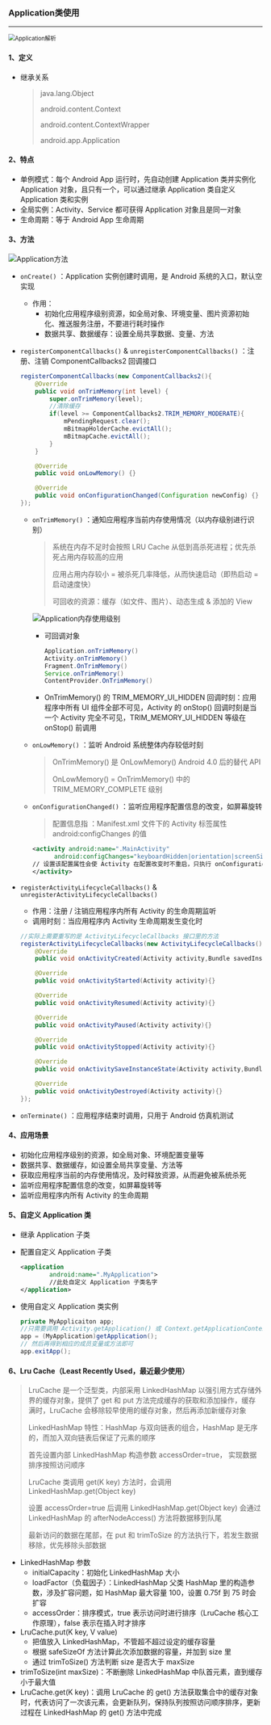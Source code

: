 ### Application类使用

---

<img src="C:\Users\13085\Desktop\git_work\Android\Android笔记\Image\Application解析.png" alt="Application解析" style="zoom:80%;" />

#### 1、定义

- 继承关系

  > java.lang.Object
  >
  > android.content.Context
  >
  > android.content.ContextWrapper
  >
  > android.app.Application

#### 2、特点

- 单例模式：每个 Android App 运行时，先自动创建 Application 类并实例化 Application 对象，且只有一个，可以通过继承 Application 类自定义 Application 类和实例
- 全局实例：Activity、Service 都可获得 Application 对象且是同一对象
- 生命周期：等于 Android App 生命周期

#### 3、方法

![Application方法](C:\Users\13085\Desktop\git_work\Android\Android笔记\Image\Application方法.png)



- `onCreate()` ：Application 实例创建时调用，是 Android 系统的入口，默认空实现
  - 作用：
    - 初始化应用程序级别资源，如全局对象、环境变量、图片资源初始化、推送服务注册，不要进行耗时操作
    - 数据共享、数据缓存：设置全局共享数据、变量、方法

- `registerComponentCallbacks()` & `unregisterComponentCallbacks()` ：注册、注销 ComponentCallbacks2 回调接口

  ```java
  registerComponentCallbacks(new ComponentCallbacks2(){
      @Override
      public void onTrimMemory(int level) {
          super.onTrimMemory(level);
          //清除缓存
          if(level >= ComponentCallbacks2.TRIM_MEMORY_MODERATE){
              mPendingRequest.clear();
              mBitmapHolderCache.evictAll();
              mBitmapCache.evictAll();
          }
      }
  
      @Override
      public void onLowMemory() {}
  
      @Override
      public void onConfigurationChanged(Configuration newConfig) {}
  });
  ```

  - `onTrimMemory()` ：通知应用程序当前内存使用情况（以内存级别进行识别）

    > 系统在内存不足时会按照 LRU Cache 从低到高杀死进程；优先杀死占用内存较高的应用
    >
    > 应用占用内存较小 = 被杀死几率降低，从而快速启动（即热启动 = 启动速度快）
    >
    > 可回收的资源：缓存（如文件、图片）、动态生成 & 添加的 View

    ![Application内存使用级别](C:\Users\13085\Desktop\git_work\Android\Android笔记\Image\Application内存使用级别.png)

    - 可回调对象

      ```java
      Application.onTrimMemory()
      Activity.onTrimMemory()
      Fragment.OnTrimMemory()
      Service.onTrimMemory()
      ContentProvider.OnTrimMemory()
      ```

    - OnTrimMemory() 的 TRIM_MEMORY_UI_HIDDEN 回调时刻：应用程序中所有 UI 组件全部不可见，Activity 的 onStop() 回调时刻是当一个 Activity 完全不可见，TRIM_MEMORY_UI_HIDDEN 等级在 onStop() 前调用

  - `onLowMemory()` ：监听 Android 系统整体内存较低时刻

    > OnTrimMemory() 是  OnLowMemory() Android 4.0 后的替代 API
    >
    > OnLowMemory() =  OnTrimMemory() 中的 TRIM_MEMORY_COMPLETE 级别

  - `onConfigurationChanged()` ：监听应用程序配置信息的改变，如屏幕旋转

    > 配置信息指 ：Manifest.xml 文件下的 Activity 标签属性 android:configChanges 的值

    ```xml
    <activity android:name=".MainActivity"
          android:configChanges="keyboardHidden|orientation|screenSize">
    // 设置该配置属性会使 Activity 在配置改变时不重启，只执行 onConfigurationChanged()
    </activity>
    ```

- `registerActivityLifecycleCallbacks()` & `unregisterActivityLifecycleCallbacks()`

  - 作用：注册 / 注销应用程序内所有 Activity 的生命周期监听
  - 调用时刻：当应用程序内 Activity 生命周期发生变化时

  ```java
  //实际上需要重写的是 ActivityLifecycleCallbacks 接口里的方法
  registerActivityLifecycleCallbacks(new ActivityLifecycleCallbacks() {
      @Override
      public void onActivityCreated(Activity activity,Bundle savedInstanceState) {}
  
      @Override
      public void onActivityStarted(Activity activity){}
  
      @Override
      public void onActivityResumed(Activity activity){}
  
      @Override
      public void onActivityPaused(Activity activity){}
  
      @Override
      public void onActivityStopped(Activity activity){}
  
      @Override
      public void onActivitySaveInstanceState(Activity activity,Bundle outState){}
  
      @Override
      public void onActivityDestroyed(Activity activity){}
  });
  ```

- `onTerminate()` ：应用程序结束时调用，只用于 Android 仿真机测试

#### 4、应用场景

- 初始化应用程序级别的资源，如全局对象、环境配置变量等
- 数据共享、数据缓存，如设置全局共享变量、方法等
- 获取应用程序当前的内存使用情况，及时释放资源，从而避免被系统杀死
- 监听应用程序配置信息的改变，如屏幕旋转等
- 监听应用程序内所有 Activity 的生命周期

#### 5、自定义 Application 类

- 继承 Application 子类

- 配置自定义 Application 子类

  ```xml
  <application
          android:name=".MyApplication">
          //此处自定义 Application 子类名字
  </application>
  ```

- 使用自定义 Application 类实例

  ```java
  private MyApplicaiton app;
  //只需要调用 Activity.getApplication() 或 Context.getApplicationContext() 就可获得一个 Application 对象
  app = (MyApplication)getApplication();
  // 然后再得到相应的成员变量或方法即可
  app.exitApp();
  ```


#### 6、Lru Cache（Least Recently Used，最近最少使用）

> LruCache 是一个泛型类，内部采用 LinkedHashMap 以强引用方式存储外界的缓存对象，提供了 get 和 put 方法完成缓存的获取和添加操作，缓存满时，LruCache 会移除较早使用的缓存对象，然后再添加新缓存对象
>
> LinkedHashMap 特性：HashMap 与双向链表的组合，HashMap 是无序的，而加入双向链表后保证了元素的顺序
>
> 首先设置内部 LinkedHashMap 构造参数 accessOrder=true， 实现数据排序按照访问顺序
>
> LruCache 类调用 get(K key) 方法时，会调用 LinkedHashMap.get(Object key) 
>
> 设置 accessOrder=true 后调用 LinkedHashMap.get(Object key) 会通过 LinkedHashMap 的 afterNodeAccess() 方法将数据移到队尾
>
> 最新访问的数据在尾部，在 put 和 trimToSize 的方法执行下，若发生数据移除，优先移除头部数据

- LinkedHashMap 参数
  - initialCapacity：初始化 LinkedHashMap 大小
  - loadFactor（负载因子）：LinkedHashMap 父类 HashMap 里的构造参数，涉及扩容问题，如 HashMap 最大容量 100，设置 0.75f 到 75 时会扩容
  - accessOrder：排序模式，true 表示访问时进行排序（LruCache 核心工作原理），false 表示在插入时才排序
- LruCache.put(K key, V value)
  - 把值放入 LinkedHashMap，不管超不超过设定的缓存容量
  - 根据 safeSizeOf 方法计算此次添加数据的容量，并加到 size 里 
  - 通过 trimToSize() 方法判断 size 是否大于 maxSize
- trimToSize(int maxSize)：不断删除 LinkedHashMap 中队首元素，直到缓存小于最大值
- LruCache.get(K key)：调用 LruCache 的 get() 方法获取集合中的缓存对象时，代表访问了一次该元素，会更新队列，保持队列按照访问顺序排序，更新过程在 LinkedHashMap 的 get() 方法中完成